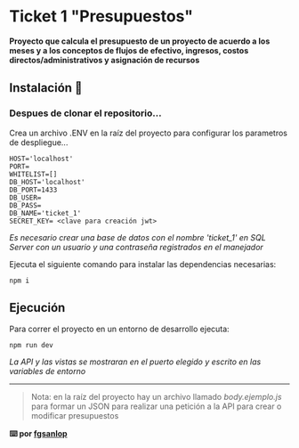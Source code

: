 # Ticket 1 "Presupuestos"

__Proyecto que calcula el presupuesto de un proyecto de acuerdo a los meses y a los conceptos de flujos de efectivo, ingresos, costos directos/administrativos y asignación de recursos__

## Instalación 🔧

### Despues de clonar el repositorio...

Crea un archivo .ENV en la raíz del proyecto para configurar los parametros de despliegue...

```
HOST='localhost'
PORT=
WHITELIST=[]
DB_HOST='localhost'
DB_PORT=1433
DB_USER=
DB_PASS=
DB_NAME='ticket_1'
SECRET_KEY= <clave para creación jwt>
```
_Es necesario crear una base de datos con el nombre 'ticket_1' en SQL Server con un usuario y una contraseña registrados en el manejador_

Ejecuta el siguiente comando para instalar las dependencias necesarias:

```
npm i
```

## Ejecución

Para correr el proyecto en un entorno de desarrollo ejecuta:

```
npm run dev
```

_La API y las vistas se mostraran en el puerto elegido y escrito en las variables de entorno_

***
> Nota: en la raíz del proyecto hay un archivo llamado _body.ejemplo.js_ para formar un JSON para realizar una petición a la API para crear o modificar presupuestos

__⌨️ por [fgsanlop](https://github.com/fgsanlop)__
